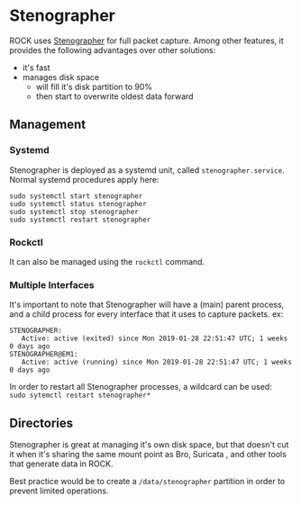 # Stenographer

ROCK uses [Stenographer](https://github.com/google/stenographer) for full packet
capture. Among other features, it provides the following advantages over other
solutions:

* it's fast
* manages disk space
    * will fill it's disk partition to 90%
    * then start to overwrite oldest data forward  

## Management

### Systemd
Stenographer is deployed as a systemd unit, called `stenographer.service`. Normal
systemd procedures apply here:  

```shell
sudo systemctl start stenographer
sudo systemctl status stenographer
sudo systemctl stop stenographer
sudo systemctl restart stenographer
```

### Rockctl
It can also be managed using the `rockctl` command.  


### Multiple Interfaces

It's important to note that Stenographer will have a (main) parent process, and
a child process for every interface that it uses to capture packets. ex:  
```shell
STENOGRAPHER:
   Active: active (exited) since Mon 2019-01-28 22:51:47 UTC; 1 weeks 0 days ago
STENOGRAPHER@EM1:
   Active: active (running) since Mon 2019-01-28 22:51:47 UTC; 1 weeks 0 days ago
```

In order to restart all Stenographer processes, a wildcard can be used:  
`sudo sytemctl restart stenographer*`  


## Directories

Stenographer is great at managing it's own disk space, but that doesn't cut it
when it's sharing the same mount point as Bro, Suricata , and other tools that
generate data in ROCK.

Best practice would be to create a `/data/stenographer` partition in order to
prevent limited operations.
